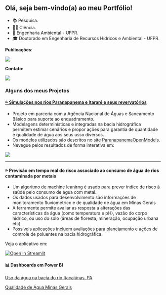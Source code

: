 
## Olá, seja bem-vindo(a) ao meu Portfólio!

- 📚 Pesquisa.
- 👩‍💻 Ciência.
- 🌱 Engenharia Ambiental - UFPR.
- 🎓 Doutorado em Engenharia de Recursos Hídricos e Ambiental - UFPR.

<!---
mfdanieli/mfdanieli is a ✨ special ✨ repository because its `README.md` (this file) appears on your GitHub profile.
You can click the Preview link to take a look at your changes.
--->

**Publicações:**

<div>
<a href="https://www.researchgate.net/profile/Danieli-Ferreira" target="_blank"><img src="https://img.shields.io/badge/Research_Gate-00CCBB.svg?&style=for-the-badge&logo=ResearchGate&logoColor=white" target="_blank"></a>   
</div>

**Contato:**

<div>
<a href="https://www.linkedin.com/in/danieli-mara-ferreira/" target="_blank"><img src="https://img.shields.io/badge/-LinkedIn-%230077B5?style=for-the-badge&logo=linkedin&logoColor=white" target="_blank"></a>   
</div>


### Alguns dos meus Projetos

#### [💦 Simulações nos rios Paranapanema e Itararé e seus revervatórios](https://metadados.snirh.gov.br/geonetwork/srv/api/records/45d66f15-0605-4167-ac08-b24a6cdc2879/attachments/vers%C3%A3o_web_pg_dupla%5B1%5D.pdf)
* Projeto em parceria com a Agência Nacional de Águas e Saneamento Básico para suporte ao enquadramento.
* Modelagens determinísticas e integradas na bacia hidrográfica permitem estimar cenários e propor ações para garantia de quantidade e qualidade de água aos seus usso diversos.
* Os modelos utilizados são descritos no [site ParanapanemaOpenModels](https://sites.google.com/view/paranapanema-openmodels/modelos-rios/rio-1d-sihqual?authuser=0).
* Nevegue pelos resultados de forma interativa em:
<div>
  <a href="https://storymaps.arcgis.com/stories/4181a6794ba440df9faddab621d5e09b" target="_blank"><img src="https://img.shields.io/badge/-ArcGIS-%230066B1?style=for-the-badge&logo=arcgis&logoColor=white" target="_blank"></a>   
</div>

-------------
#### 💦 Previsão em tempo real do risco associado ao consumo de água de rios contaminada por metais

* Um algoritmo de machine leanirng é usado para prever índice de risco à saúde pelo consumo de água com metal.
* Os dados usados para desenvolvimento são informações de monitoramento fluviométrico e de qualidade de água em Minas Gerais
* A ferramente permite avaliar as resposta a alterações das características da água (como temperatura e pH), vazão do corpo hídrico, ou uso do solo (áreas de floresta, mineração, ocupação urbana etc).
* Possíveis aplicações incluem avaliações para planejamento e ações de controle de poluentes na bacia hidrográfica.

Veja o aplicativo em: 

[![Open in Streamlit](https://static.streamlit.io/badges/streamlit_badge_black_white.svg)](https://share.streamlit.io/mfdanieli/aplication-ml/main/KNN-diabetes-APP.py)



#### 📊 Dashboards em Power BI

[Uso da água na bacia do rio Itacaiúnas, PA](https://app.powerbi.com/view?r=eyJrIjoiNzZmZDFmMDQtOWZkZS00NTExLWI1MmItNTlkODkzNTk0ZWM2IiwidCI6ImMzN2IzN2EzLWU5ZTItNDJmOS1iYzY3LTRiOWI3MzhlMWRmMCJ9)

[Qualidade de Água Minas Gerais](https://app.powerbi.com/view?r=eyJrIjoiZjlmMjcxMzItMzdkMy00Nzk4LThjOTYtYzBlZDk4NTRiOWI1IiwidCI6ImMzN2IzN2EzLWU5ZTItNDJmOS1iYzY3LTRiOWI3MzhlMWRmMCJ9)
